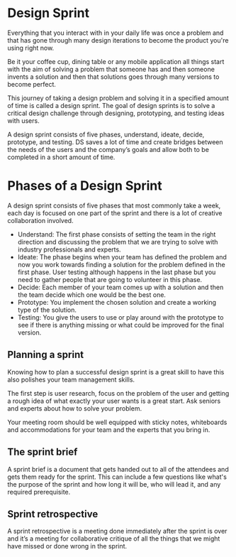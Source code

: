 # Design Sprint
Everything that you interact with in your daily life was once a problem and that has gone through many design iterations to become the product you're using right now.

Be it your coffee cup, dining table or any mobile application all things start with the aim of solving a problem that someone has and then someone invents a solution and then that solutions goes through many versions to become perfect.

This journey of taking a design problem and solving it in a specified amount of time is called a design sprint. The goal of design sprints is to solve a critical design challenge through designing, prototyping, and testing ideas with users.

A design sprint consists of five phases, understand, ideate, decide, prototype, and testing. DS saves a lot of time and create bridges between the needs of the users and the company’s goals and allow both to be completed in a short amount of time.

# Phases of a Design Sprint
A design sprint consists of five phases that most commonly take a week, each day is focused on one part of the sprint and there is a lot of creative collaboration involved.

- Understand: The first phase consists of setting the team in the right direction and discussing the problem that we are trying to solve with industry professionals and experts.  
- Ideate:  The phase begins when your team has defined the problem and now you work towards finding a solution for the problem defined in the first phase. User testing although happens in the last phase but you need to gather people that are going to volunteer in this phase.
- Decide: Each member of your team comes up with a solution and then the team decide which one would be the best one.
- Prototype: You implement the chosen solution and create a working type of the solution.
- Testing: You give the users to use or play around with the prototype to see if there is anything missing or what could be improved for the final version.

## Planning a sprint
Knowing how to plan a successful design sprint is a great skill to have this also polishes your team management skills.

The first step is user research, focus on the problem of the user and getting a rough idea of what exactly your user wants is a great start. Ask seniors and experts about how to solve your problem.

Your meeting room should be well equipped with sticky notes, whiteboards and accommodations for your team and the experts that you bring in.

## The sprint brief
A sprint brief is a document that gets handed out to all of the attendees and gets them ready for the sprint. This can include a few questions like what's the purpose of the sprint and how long it will be, who will lead it, and any required prerequisite.

## Sprint retrospective
A sprint retrospective is a meeting done immediately after the sprint is over and it’s a meeting for collaborative critique of all the things that we might have missed or done wrong in the sprint.